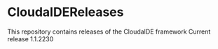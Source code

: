# CloudaIDEReleases
This repository contains releases of 
the CloudaIDE framework
Current release 1.1.2230


